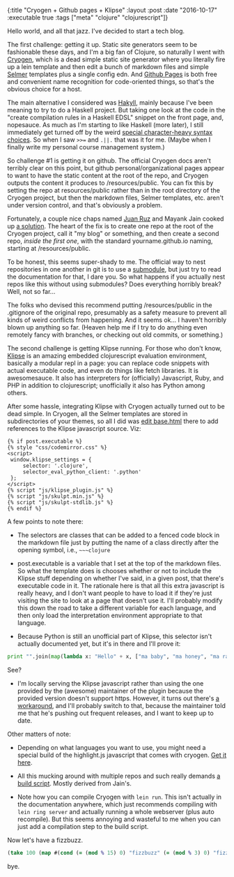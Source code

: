 {:title "Cryogen + Github pages + Klipse"
 :layout :post
 :date "2016-10-17"
 :executable true
 :tags  ["meta" "clojure" "clojurescript"]}

Hello world, and all that jazz.  I've decided to start a tech blog. 

The first challenge: getting it up. Static site generators seem to be fashionable these days, and I'm a big fan of Clojure, so naturally I went with [Cryogen](http://cryogenweb.org/), which is a dead simple static site generator where you literally fire up a lein template and then edit a bunch of markdown files and simple [Selmer](https://github.com/yogthos/Selmer) templates plus a single config edn. And [Github Pages](https://pages.github.com/) is both free and convenient name recognition for code-oriented things, so that's the obvious choice for a host.

The main alternative I considered was [Hakyll](https://jaspervdj.be/hakyll/), mainly because I've been meaning to try to do a Haskell project. But taking one look at the code in the "create compilation rules in a Haskell EDSL" snippet on the front page, and, nopesauce. As much as I'm starting to like Haskell (more later), I still immediately get turned off by the weird [special character-heavy syntax choices](https://twitter.com/PaulGowder/status/783886798350987264). So when I saw `>>=` and `.||.` that was it for me. (Maybe when I finally write my personal course management system.)

So challenge #1 is getting it on github. The official Cryogen docs aren't terribly clear on this point, but github personal/organizational pages appear to want to have the static content at the root of the repo, and Cryogen outputs the content it produces to /resources/public. You can fix this by setting the repo at resources/public rather than in the root directory of the Cryogen project, but then the markdown files, Selmer templates, etc. aren't under version control, and that's obviously a problem.

Fortunately, a couple nice chaps named [Juan Ruz](http://tangrammer.github.io/posts/02-12-2014-cryogen-and-github.html) and Mayank Jain cooked up [a solution](http://firesofmay.com/posts/2015-08-26-setup-cryogen.html). The heart of the fix is to create one repo at the root of the Cryogen project, call it "my blog" or something, and then create a second repo, *inside the first one*, with the standard yourname.github.io naming, starting at /resources/public. 

To be honest, this seems super-shady to me. The official way to nest repositories in one another in git is to use a [submodule](https://git-scm.com/docs/git-submodule), but just try to read the documentation for that, I dare you. So what happens if you actually nest repos like this without using submodules?  Does everything horribly break?  Well, not so far... 

The folks who devised this recommend putting /resources/public in the .gitignore of the original repo, presumably as a safety measure to prevent all kinds of weird conflicts from happening. And it seems ok... I haven't horribly blown up anything so far. (Heaven help me if I try to do anything even remotely fancy with branches, or checking out old commits, or something.)

The second challenge is getting Klipse running. For those who don't know, [Klipse](https://github.com/viebel/klipse) is an amazing embedded clojurescript evaluation environment, basically a modular repl in a page: you can replace code snippets with actual executable code, and even do things like fetch libraries. It is awesomesauce. It also has interpreters for (officially) Javascript, Ruby, and PHP in addition to clojurescript; unofficially it also has Python among others. 

After some hassle, integrating Klipse with Cryogen actually turned out to be dead simple. In Cryogen, all the Selmer templates are stored in subdirectories of your themes, so all I did was [edit base.html](https://github.com/paultopia/experimental-cryogen/blob/master/resources/templates/themes/nucleus/html/base.html) there to add references to the Klipse javascript source.  Viz: 

```
{% if post.executable %}
{% style "css/codemirror.css" %}
<script>
 window.klipse_settings = {
     selector: '.clojure',
     selector_eval_python_client: '.python'
 };
</script>
{% script "js/klipse_plugin.js" %}
{% script "js/skulpt.min.js" %}
{% script "js/skulpt-stdlib.js" %}
{% endif %}

```

A few points to note there: 

-  The selectors are classes that can be added to a fenced code block in the markdown file just by putting the name of a class directly after the opening symbol, i.e., `~~~clojure`

- post.executable is a variable that I set at the top of the markdown files. So what the template does is chooses whether or not to include the Klipse stuff depending on whether I've said, in a given post, that there's executable code in it. The rationale here is that all this extra javascript is really heavy, and I don't want people to have to load it if they're just visiting the site to look at a page that doesn't use it.  I'll probably modify this down the road to take a different variable for each language, and then only load the interpretation environment appropriate to that language.

- Because Python is still an unofficial part of Klipse, this selector isn't actually documented yet, but it's in there and I'll prove it: 

```python
print "".join(map(lambda x: "Hello" + x, ["ma baby", "ma honey", "ma ragtop World!"]))
```

See?

-  I'm locally serving the Klipse javascript rather than using the one provided by the (awesome) maintainer of the plugin because the provided version doesn't support https. However, it turns out there's [a workaround](https://github.com/viebel/klipse#https), and I'll probably switch to that, because the maintainer told me that he's pushing out frequent releases, and I want to keep up to date.

Other matters of note: 

- Depending on what languages you want to use, you might need a special build of the highlight.js javascript that comes with cryogen. [Get it here](https://highlightjs.org/download/).

- All this mucking around with multiple repos and such really demands [a build script](https://github.com/paultopia/experimental-cryogen/blob/master/deploy).  Mostly derived from Jain's. 

- Note how you can compile Cryogen with `lein run`. This isn't actually in the documentation anywhere, which just recommends compiling with `lein ring server` and actually running a whole webserver (plus auto recompile). But this seems annoying and wasteful to me when you can just add a compilation step to the build script. 

Now let's have a fizzbuzz.

```clojure
(take 100 (map #(cond (= (mod % 15) 0) "fizzbuzz" (= (mod % 3) 0) "fizz" (= (mod % 5) 0) "buzz" :else %) (range 1 101)))
```

bye.
